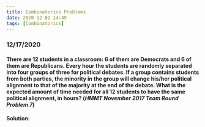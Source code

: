 ```yaml
---
title: Combinatorics Problems
date: 2020-12-01 14:49
tags: [Combinatorics]
---
```


### 12/17/2020

#### There are 12 students in a classroom: 6 of them are Democrats and 6 of them are Republicans. Every hour the students are randomly separated into four groups of three for political debates. If a group contains students from both parties, the minority in the group will change his/her political alignment to that of the majority at the end of the debate. What is the expected amount of time needed for all 12 students to have the same political alignment, in hours? (*HMMT November 2017 Team Round Problem 7*)

**Solution:**

